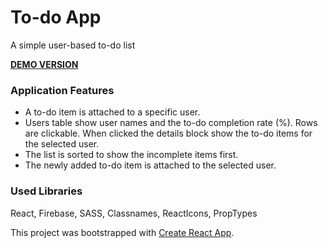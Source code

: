 # To-do App

A simple user-based to-do list  
     
  
 **[DEMO VERSION]()**
### Application Features 

- A to-do item is attached to a specific user.
- Users table show user names and the to-do completion rate (%). Rows are clickable. When clicked the details block show the to-do items for the selected user.
-  The list is sorted to show the incomplete items first.
-  The newly added to-do item is attached to the selected user.
 
### Used Libraries

React, Firebase, SASS, Classnames, ReactIcons, PropTypes   


This project was bootstrapped with [Create React App](https://github.com/facebook/create-react-app).